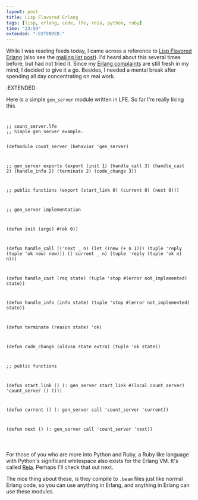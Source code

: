 ```yaml
---
layout: post
title: Lisp Flavored Erlang
tags: [lisp, erlang, code, lfe, reia, python, ruby]
time: "23:59"
extended: ":EXTENDED:"
---
```


While I was reading feeds today, I came across a reference to [Lisp
Flavored
Erlang](http://forum.trapexit.org/viewtopic.php?p=40268#40268) (also
see the [mailing list
post](http://groups.google.com/group/erlang-questions/browse_thread/thread/adfe375287d4bef4/4a9127e701f5e2db#)).
I'd heard about this several times before, but had not tried it.
Since my [Erlang
complaints](http://metajack.im/2009/01/05/brevity-and-programming-languages/)
are still fresh in my mind, I decided to give it a go.  Besides, I
needed a mental break after spending all day concentrating on real
work.

:EXTENDED:

Here is a simple `gen_server` module written in LFE.  So far I'm
really liking this.

<code>
<pre name='code' class='lisp'>
;; count_server.lfe
;; Simple gen_server example.

(defmodule count_server
  (behavior 'gen_server)

  ;; gen_server exports
  (export 
   (init 1)
   (handle_call 3)
   (handle_cast 2)
   (handle_info 2)
   (terminate 2)
   (code_change 3))

  ;; public functions
  (export 
   (start_link 0)
   (current 0)
   (next 0)))

;; gen_server implementation

(defun init (args)
  #(ok 0))

(defun handle_call 
  (('next _ n)
   (let ((new (+ n 1)))
     (tuple 'reply (tuple 'ok new) new)))
  (('current _ n)
   (tuple 'reply (tuple 'ok n) n)))

(defun handle_cast (req state)
  (tuple 'stop #(error not_implemented) state))

(defun handle_info (info state)
  (tuple 'stop #(error not_implemented) state))

(defun terminate (reason state)
  'ok)

(defun code_change (oldvsn state extra)
  (tuple 'ok state))


;; public functions

(defun start_link ()
  (: gen_server start_link #(local count_server) 'count_server () ()))

(defun current ()
  (: gen_server call 'count_server 'current))

(defun next ()
  (: gen_server call 'count_server 'next))
</pre>
</code>

For those of you who are more into Python and Ruby, a Ruby like
language with Python's significant whitespace also exists for the
Erlang VM.  It's called
[Reia](http://wiki.reia-lang.org/wiki/Reia_Programming_Language).
Perhaps I'll check that out next.  

The nice thing about these, is they compile to `.beam` files just like
normal Erlang code, so you can use anything in Erlang, and anything in
Erlang can use these modules.


